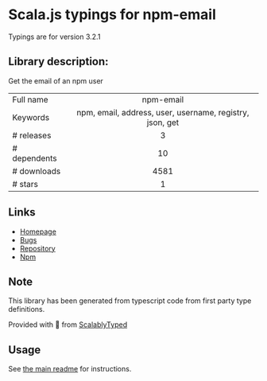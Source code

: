 
# Scala.js typings for npm-email

Typings are for version 3.2.1

## Library description:
Get the email of an npm user

|                    |                 |
| ------------------ | :-------------: |
| Full name          | npm-email |
| Keywords           | npm, email, address, user, username, registry, json, get |
| # releases         | 3 |
| # dependents       | 10 |
| # downloads        | 4581 |
| # stars            | 1 |

## Links
- [Homepage](https://github.com/sindresorhus/npm-email#readme)
- [Bugs](https://github.com/sindresorhus/npm-email/issues)
- [Repository](https://github.com/sindresorhus/npm-email)
- [Npm](https://www.npmjs.com/package/npm-email)
    


## Note
This library has been generated from typescript code from first party type definitions.

Provided with :purple_heart: from [ScalablyTyped](https://github.com/oyvindberg/ScalablyTyped)

## Usage
See [the main readme](../../readme.md) for instructions.


